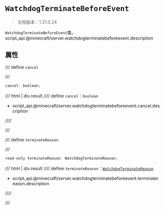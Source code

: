 # `WatchdogTerminateBeforeEvent`

> 文档版本：1.21.0.24

`WatchdogTerminateBeforeEvent`类。script_api.@minecraft/server.watchdogterminatebeforeevent.description

## 属性

/// define
`cancel`


///

```js
cancel: boolean;
```

/// html | div.result
//// define
`cancel`：`boolean`

- script_api.@minecraft/server.watchdogterminatebeforeevent.cancel.description


////

///


/// define
`terminateReason`


///

```js
read-only terminateReason: WatchdogTerminateReason;
```

/// html | div.result
//// define
`terminateReason`：[`WatchdogTerminateReason`](./watchdogterminatereason.md)

- script_api.@minecraft/server.watchdogterminatebeforeevent.terminatereason.description


////

///

